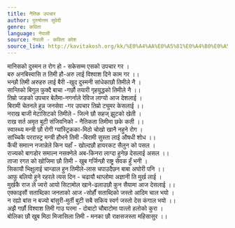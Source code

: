 ```yaml
---
title: नैतिक उपचार
author: पुरुषोत्तम सुवेदी
genre: कविता
language: नेपाली
source: नेपाली - कविता कोश
source_link: http://kavitakosh.org/kk/%E0%A4%AA%E0%A5%81%E0%A4%B0%E0%A5%81%E0%A4%B7%E0%A5%8B%E0%A4%A4%E0%A5%8D%E0%A4%A4%E0%A4%AE_%E0%A4%B8%E0%A5%81%E0%A4%B5%E0%A5%87%E0%A4%A6%E0%A5%80
---
```


मानिसको दुस्मन त रोग हो - सकेसम्म एसको उपचार गर ।  
बरु अनबिस्वासि त तिमी हौ-अरु लाई विश्वाश दिने काम गर ।।  
भन्छौ तिमी अरुहरु लाई बैरी -खुद दुस्मनी सांधेकाछौ तिमीले नै ।  
सान्तिको बिगुल फुक्दै बाचा -गर्छौ तयारी गृहयुद्धको तिमीले नै ।।  
तिम्रो जङको उपचार बेलैमा-नगर्नाले रेविज लाग्यो आज देशलाई ।  
बिरामी चेतनले हुन्न जनसेवा -गर उपचार तिम्रो ट्युमर केसलाई ।।  
नराख बाजी मेटासिटको तिमीले - जित्ने छौ सहज् झुटको खेती ।  
राख सर्त अमृत बुटी संजिवनिको - नैतिकता तिमीमा छके कती ।।  
स्वास्थ्य मन्त्री छौ रोगी ग्यांस्ट्रिकका-मिठो चोखो खानै नहुने रोग ।  
सांच्चिकै पररास्ट्र मन्त्री हौभने तिमी -बिरामी सुस्ता लाई औषधी शोध ।।  
कैंची समात्न नजान्नेले किन यहाँ - खोल्दछौ हायरकट सैलुन को पसल ।  
राज्यको बागडोर समाल्न नसक्नेले अब-किनरा लाग्दा हुनेछ देसलाई असल ।।  
ताजा रगत को खोजिमा छौ तिमी - खुब गर्जिन्छौ राष्ट्र सेवक हुँ भनी ।  
सिकायौ भिक्षुलाई चान्डाल हुन तिमीले-लास चपाउदैछन बाबा अघोरी पनि ।।  
आफु बलियो हुने रहरले त्यस दिन - चढायौ थाप्लोमा अज्ञानी ति मुर्ख लाई ।  
मुर्खकै राज ले ज्वरो आयो सिटामोल खाने-ढलाउछौ कुन सैयामा आज देसलाई ।।  
एक्काइसौं सताब्दिका जनताको आज -सोर्हौं सताब्दिको जस्तो आदिम चाल भयो ।  
न रह्यो बांस न बज्यो बांसुरी-मुर्ती बुटी सबै सकिय स्वर्ग जस्तो देस कंगाल भयो ।।  
अझै गर्छौ विश्वाश तिमी गाउ घरमा - दोबाटो चौबाटोमा पात्लो हलोको कुरा ।  
बोलिका छौ खुब मिठा मिजासिला तिमी - मनका छौ राक्षसजस्ता महिसासुर ।।
